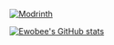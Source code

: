 [![Modrinth](https://img.shields.io/badge/Modrinth-Ewobee-1bd96a)](https://modrinth.com/user/ewobee)

[![Ewobee's GitHub stats](https://github-readme-stats.vercel.app/api?username=ewobee&show_icons=true&theme=onedark&hide_border=true)](https://github.com/ewobee)
